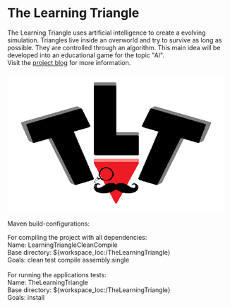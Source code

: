 # The Learning Triangle
The Learning Triangle uses artificial intelligence to create a evolving simulation.
Triangles live inside an overworld and try to survive as long as possible. They are controlled through an algorithm.
This main idea will be developed into an educational game for the topic "AI".
<br />
Visit the [project blog](https://thelearningtriangle.blogspot.de/) for more information.
<br />
<br />
![logo](https://github.com/KingMus/thelearningtriangle/blob/master/TheLearningTriangle/Images/Logos/TLT_Logo_Full.png)
<br />
<br />
Maven build-configurations:<br />
<p>
  For compiling the project with all dependencies:<br />
    Name:           LearningTriangleCleanCompile<br />
    Base directory: ${workspace_loc:/TheLearningTriangle}<br />
    Goals:          clean test compile assembly:single<br />
  <br />
  For running the applications tests:<br />
    Name:           TheLearningTriangle<br />
    Base directory: ${workspace_loc:/TheLearningTriangle}<br />
    Goals:          install       <br />
</p>
